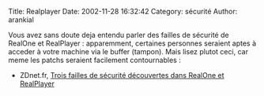 Title: Realplayer
Date: 2002-11-28 16:32:42
Category: sécurité
Author: arankial

Vous avez sans doute deja entendu parler des failles
de sécurité de RealOne et RealPlayer : apparemment, certaines personnes seraient aptes à acceder à votre machine via le buffer (tampon).
Mais lisez plutot ceci, car meme les patchs seraient facilement contournables :

- ZDnet.fr, [Trois failles de sécurité découvertes dans RealOne et RealPlayer](http://news.zdnet.fr/story/0,,t118-s2126644,00.html)